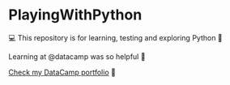 # PlayingWithPython
💻 This repository is for learning, testing and exploring Python 🐍

Learning at @datacamp was so helpful 🙌

[Check my DataCamp portfolio](https://www.datacamp.com/portfolio/ali-arifin) 💪
